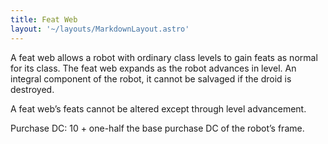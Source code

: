 ```yaml
---
title: Feat Web
layout: '~/layouts/MarkdownLayout.astro'
---
```

A feat web allows a robot with ordinary class levels to gain feats as normal
for its class. The feat web expands as the robot advances in level. An
integral component of the robot, it cannot be salvaged if the droid is
destroyed.

A feat web’s feats cannot be altered except through level advancement.

Purchase DC: 10 + one-half the base purchase DC of the robot’s frame.

